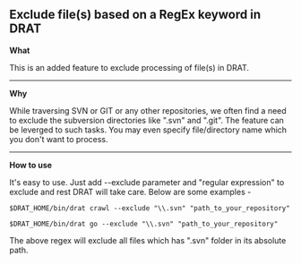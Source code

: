 Exclude file(s) based on a RegEx keyword in DRAT
---

**What**

This is an added feature to exclude processing of file(s) in DRAT.

---

**Why**

While traversing SVN or GIT or any other repositories, we often find a need to exclude the subversion directories like ".svn" and ".git". The feature can be leverged to such tasks. You may even specify file/directory name which you don't want to process.

---

**How to use**

It's easy to use. Just add --exclude parameter and "regular expression" to exclude and rest DRAT will take care. Below are some examples -
```
$DRAT_HOME/bin/drat crawl --exclude "\\.svn" "path_to_your_repository"
```
```
$DRAT_HOME/bin/drat go --exclude "\\.svn" "path_to_your_repository"
```

The above regex will exclude all files which has ".svn" folder in its absolute path.
